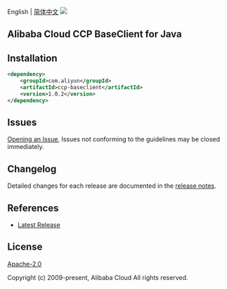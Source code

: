 English | [简体中文](README-CN.md)
![](https://aliyunsdk-pages.alicdn.com/icons/AlibabaCloud.svg)

## Alibaba Cloud CCP BaseClient for Java

## Installation

```xml
<dependency>
    <groupId>com.aliyun</groupId>
    <artifactId>ccp-baseclient</artifactId>
    <version>1.0.2</version>
</dependency>
```

## Issues
[Opening an Issue](https://github.com/aliyun/aliyun-ccp/issues/new), Issues not conforming to the guidelines may be closed immediately.

## Changelog
Detailed changes for each release are documented in the [release notes](./ChangeLog.txt).

## References
* [Latest Release](https://github.com/aliyun/aliyun-ccp/tree/master/baseclient/java)

## License
[Apache-2.0](http://www.apache.org/licenses/LICENSE-2.0)

Copyright (c) 2009-present, Alibaba Cloud All rights reserved.